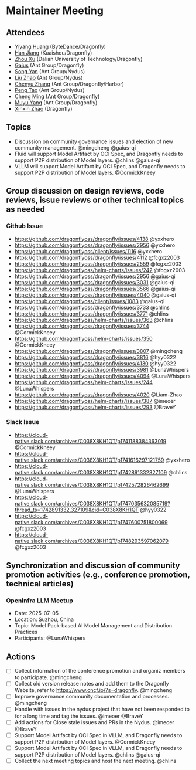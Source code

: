 # Maintainer Meeting

## Attendees

- [Yiyang Huang](https://github.com/hyy0322) (ByteDance/Dragonfly)
- [Han Jiang](https://github.com/CormickKneey) (Kuaishou/Dragonfly)
- [Zhou Xu](https://github.com/fcgxz2003) (Dalian University of Technology/Dragonfly)
- [Gaius](https://github.com/gaius-qi) (Ant Group/Dragonfly)
- [Song Yan](https://github.com/imeoer) (Ant Group/Nydus)
- [Liu Zhao](https://github.com/BraveY) (Ant Group/Nydus)
- [Chenyu Zhang](https://github.com/chlins) (Ant Group/Dragonfly/Harbor)
- [Peng Tao](https://github.com/bergwolf) (Ant Group/Nydus)
- [Cheng Ming](https://github.com/mingcheng) (Ant Group/Dragonfly)
- [Muyu Yang](https://github.com/LunaWhispers) (Ant Group/Dragonfly)
- [Xinxin Zhao](https://github.com/Liam-Zhao) (Dragonfly)

## Topics

- Discussion on community governance issues and election of new community management. @mingcheng @gaius-qi
- Fluid will support Model Artifact by OCI Spec, and Dragonfly needs to support P2P distribution of Model layers. @chlins @gaius-qi
- VLLM will support Model Artifact by OCI Spec, and Dragonfly needs to support P2P distribution of Model layers. @CormickKneey

## Group discussion on design reviews, code reviews, issue reviews or other technical topics as needed

### Github Issue

- https://github.com/dragonflyoss/dragonfly/issues/4138 @yxxhero
- https://github.com/dragonflyoss/dragonfly/issues/2956 @yxxhero
- https://github.com/dragonflyoss/client/issues/1116 @yxxhero
- https://github.com/dragonflyoss/dragonfly/issues/4112 @fcgxz2003
- https://github.com/dragonflyoss/dragonfly/issues/2559 @fcgxz2003
- https://github.com/dragonflyoss/helm-charts/issues/242 @fcgxz2003
- https://github.com/dragonflyoss/dragonfly/issues/2956 @gaius-qi
- https://github.com/dragonflyoss/dragonfly/issues/3031 @gaius-qi
- https://github.com/dragonflyoss/dragonfly/issues/3566 @gaius-qi
- https://github.com/dragonflyoss/dragonfly/issues/4040 @gaius-qi
- https://github.com/dragonflyoss/client/issues/1083 @gaius-qi
- https://github.com/dragonflyoss/dragonfly/issues/3733 @chlins
- https://github.com/dragonflyoss/dragonfly/issues/3771 @chlins
- https://github.com/dragonflyoss/helm-charts/issues/363 @chlins
- https://github.com/dragonflyoss/dragonfly/issues/3744 @CormickKneey
- https://github.com/dragonflyoss/helm-charts/issues/350 @CormickKneey
- https://github.com/dragonflyoss/dragonfly/issues/3807 @mingcheng
- https://github.com/dragonflyoss/dragonfly/issues/3816 @hyy0322
- https://github.com/dragonflyoss/dragonfly/issues/4130 @hyy0322
- https://github.com/dragonflyoss/dragonfly/issues/3981 @LunaWhispers
- https://github.com/dragonflyoss/dragonfly/issues/4094 @LunaWhispers
- https://github.com/dragonflyoss/helm-charts/issues/244 @LunaWhispers
- https://github.com/dragonflyoss/dragonfly/issues/4020 @Liam-Zhao
- https://github.com/dragonflyoss/helm-charts/issues/387 @imeoer
- https://github.com/dragonflyoss/helm-charts/issues/293 @BraveY

### Slack Issue

- https://cloud-native.slack.com/archives/C038X8KH1QT/p1741188384363019 @CormickKneey
- https://cloud-native.slack.com/archives/C038X8KH1QT/p1741616297121759 @yxxhero
- https://cloud-native.slack.com/archives/C038X8KH1QT/p1742891332327109 @chlins
- https://cloud-native.slack.com/archives/C038X8KH1QT/p1742572826462699 @LunaWhispers
- https://cloud-native.slack.com/archives/C038X8KH1QT/p1747035632085719?thread_ts=1742891332.327109&cid=C038X8KH1QT @hyy0322
- https://cloud-native.slack.com/archives/C038X8KH1QT/p1747600751800069 @fcgxz2003
- https://cloud-native.slack.com/archives/C038X8KH1QT/p1748293597062079 @fcgxz2003

## Synchronization and discussion of community promotion activities (e.g., conference promotion, technical articles)

### OpenInfra LLM Meetup

- Date: 2025-07-05
- Location: Suzhou, China
- Topic: Model Pack-based AI Model Management and Distribution Practices
- Participants: @LunaWhispers

## Actions

- [ ] Collect information of the conference promotion and organiz members to participate. @mingcheng
- [ ] Collect old version release notes and add them to the Dragonfly Website, refer to https://www.cncf.io/?s=dragonfly. @mingcheng
- [ ] Improve governance community documentation and processes. @mingcheng
- [ ] Handle with issues in the nydus project that have not been responded to for a long time and tag the issues. @imeoer @BraveY
- [ ] Add actions for Close stale issues and PRs in the Nydus. @imeoer @BraveY
- [ ] Support Model Artifact by OCI Spec in VLLM, and Dragonfly needs to support P2P distribution of Model layers. @CormickKneey
- [ ] Support Model Artifact by OCI Spec in VLLM, and Dragonfly needs to support P2P distribution of Model layers. @chlins @gaius-qi
- [ ] Collect the next meeting topics and host the next meeting. @chlins
